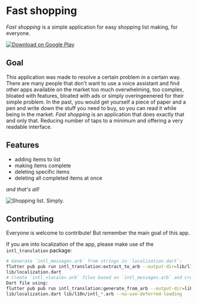 <img align="left" src="https://i.imgur.com/Jb04dUM.png" alt="">

# Fast shopping

*Fast shopping* is a simple application for easy shopping list making, for 
everyone.

[![Download on Google 
Play](https://play.google.com/intl/en_us/badges/images/badge_new.png)](https://play.google.com/store/apps/details?id=me.wolszon.fastshopping)

## Goal

This application was made to resolve a certain problem in a certain way. 
There are many people that don't want to use a voice assistant and find 
other apps available on the market too much overwhelming, too complex, 
bloated with features, bloated with ads or simply overingeenered for their 
simple problem. In the past, you would get yourself a piece of paper and a 
pen and write down the stuff you need to buy, so you can read it while being 
in the market. *Fast shopping* is an application that does exactly that and 
only that. Reducing number of taps to a minimum and offering a very readable 
interface.

## Features

- adding items to list
- making items complete
- deleting specific items
- deleting all completed items at once

*and that's all!*

![Shopping list. Simply.](https://i.imgur.com/12AiVoL.png)

## Contributing

Everyone is welcome to contribute! But remember the main goal of this app.

If you are into localization of the app, please make use of the 
`intl_translation` package:

```bash
# Generate `intl_messages.arb` from strings in `localization.dart`:
flutter pub pub run intl_translation:extract_to_arb --output-dir=lib/l10n 
lib/localization.dart
# Create `intl_<locale>.arb` files based on `intl_messages.arb` and create 
Dart file using:
flutter pub pub run intl_translation:generate_from_arb --output-dir=lib/l10n 
lib/localization.dart lib/l10n/intl_*.arb --no-use-deferred-loading
```
